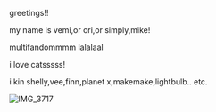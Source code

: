 greetings!! 

my name is vemi,or ori,or simply,mike!

multifandommmm lalalaal 

i love catsssss!

i kin shelly,vee,finn,planet x,makemake,lightbulb.. etc.

![IMG_3717](https://github.com/user-attachments/assets/41c6f32a-4e96-48ca-84c1-dd173b96f407)

